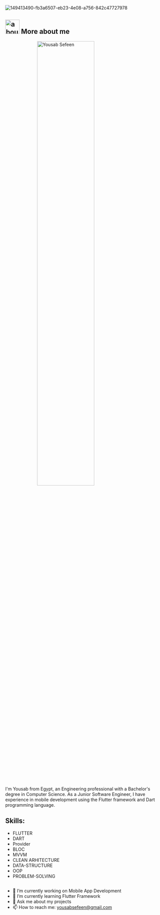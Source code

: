 ![149413490-fb3a6507-eb23-4e08-a756-842c47727978](https://github.com/yousabgithub/yousabgithub/assets/97704843/cc985c0a-7bd2-495f-9985-8c2e1de0957d)

<!--  <img src="https://github.com/Govindv7555/Govindv7555/blob/main/49e76e0596857673c5c80c85b84394c1.gif" width=800px height=95px> -->

## <img width="45" alt="about" src="https://raw.github.com/elizarov/elizarov/master/about.png"> More about me
<!-- <img src="https://github.com/TheDudeThatCode/TheDudeThatCode/raw/master/Assets/Hi.gif" width="29px" style="max-width: 100%;"> -->

<a href="https://github.com/yousabgithub?tab=repositories"><img style="   display: block;
  margin-left: auto;
  margin-right: auto;
  width: 60%; " src="https://readme-typing-svg.demolab.com?font=Fira+Code&duration=1500&pause=1000&color=2FA2D5&multiline=true&width=470&height=150&lines=%2F%2F+Hi+there+%F0%9F%91%8B;%7B;%22name%22++++++%3A+%22Yousab+Sefeen+%F0%9F%91%A8%E2%80%8D%F0%9F%92%BB%22+%2C;%22title%22+%3A+%22Junior+Flutter+Developer+%F0%9F%93%B1%22+%2C;%7D" alt="Yousab Sefeen" /></a>

I'm Yousab from Egypt, an Engineering professional with a Bachelor's degree in Computer Science. As a Junior Software Engineer, I have experience in mobile development using the Flutter framework and Dart programming language.

## Skills: 
* FLUTTER
* DART
* Provider
* BLOC 
* MVVM 
* CLEAN ARHITECTURE
* DATA-STRUCTURE
* OOP
* PROBLEM-SOLVING
  
## 
- 🔭 I’m currently working on Mobile App Development 
- 🌱 I’m currently learning Flutter Framework 
- 💬 Ask me about my projects 
- 📫 How to reach me:  yousabsefeen@gmail.com 
